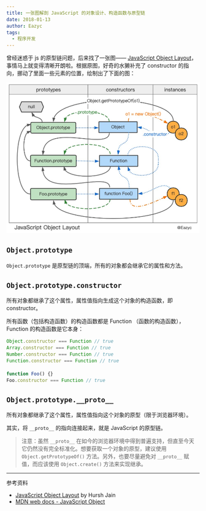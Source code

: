 ```yaml
---
title: 一张图解剖 JavaScript 的对象设计、构造函数与原型链
date: 2018-01-13
author: Eazyc
tags:
  - 程序开发
---
```

曾经迷惑于 js 的原型链问题，后来找了一张图—— [JavaScript Object Layout](http://www.mollypages.org/tutorials/js.mp)，事情马上就变得清晰开朗啦。根据原图，好奇的水獭补充了 constructor 的指向，挪动了里面一些元素的位置，绘制出了下面的图：

![js-object-layout](./js-object-layout.wps.jpg)

## `Object.prototype`

`Object.prototype` 是原型链的顶端，所有的对象都会继承它的属性和方法。

## `Object.prototype.constructor`

所有对象都继承了这个属性，属性值指向生成这个对象的构造函数，即 constructor。

所有函数（包括构造函数）的构造函数都是 Function （函数的构造函数），Function 的构造函数是它本身：

```js
Object.constructor === Function // true
Array.constructor === Function // true
Number.constructor === Function // true
Function.constructor === Function // true

function Foo() {}
Foo.constructor === Function // true
```

## `Object.prototype.__proto__`

所有对象都继承了这个属性，属性值指向这个对象的原型（限于浏览器环境）。

其实，将 `__proto__` 的指向连接起来，就是 JavaScript 的原型链。

> 注意：虽然 `__proto__` 在如今的浏览器环境中得到普遍支持，但直至今天它仍然没有完全标准化。想要获取一个对象的原型，建议使用 `Object.getPrototypeOf()` 方法。另外，也要尽量避免对 `__proto__` 赋值，而应该使用 `Object.create()` 方法来实现继承。

---

参考资料

- [JavaScript Object Layout](http://www.mollypages.org/tutorials/js.mp) by Hursh Jain
- [MDN web docs - JavaScript Object](https://developer.mozilla.org/en-US/docs/Web/JavaScript/Reference/Global_Objects/Object)